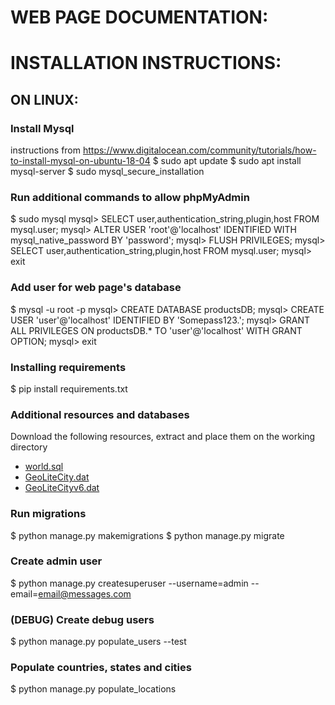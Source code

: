 WEB PAGE DOCUMENTATION:
=======================


# INSTALLATION INSTRUCTIONS:

## ON LINUX:
### Install Mysql
instructions from https://www.digitalocean.com/community/tutorials/how-to-install-mysql-on-ubuntu-18-04
$ sudo apt update
$ sudo apt install mysql-server
$ sudo mysql_secure_installation

### Run additional commands to allow phpMyAdmin
$ sudo mysql
mysql> SELECT user,authentication_string,plugin,host FROM mysql.user;
mysql> ALTER USER 'root'@'localhost' IDENTIFIED WITH mysql_native_password BY 'password';
mysql> FLUSH PRIVILEGES;
mysql> SELECT user,authentication_string,plugin,host FROM mysql.user;
mysql> exit

### Add user for web page's database
$ mysql -u root -p
mysql> CREATE DATABASE productsDB;
mysql> CREATE USER 'user'@'localhost' IDENTIFIED BY 'Somepass123.';
mysql> GRANT ALL PRIVILEGES ON productsDB.* TO 'user'@'localhost' WITH GRANT OPTION;
mysql> exit

### Installing requirements
$ pip install requirements.txt

### Additional resources and databases
Download the following resources, extract and place them on the working directory

* [world.sql](https://github.com/prograhammer/countries-regions-cities)
* [GeoLiteCity.dat](http://geolite.maxmind.com/download/geoip/database/GeoLiteCity.dat.gz)
* [GeoLiteCityv6.dat](http://geolite.maxmind.com/download/geoip/database/GeoLiteCityv6-beta/GeoLiteCityv6.dat.gz)

### Run migrations
$ python manage.py makemigrations
$ python manage.py migrate

### Create admin user
$ python manage.py createsuperuser --username=admin --email=email@messages.com

### (DEBUG) Create debug users
$ python manage.py populate_users --test

### Populate countries, states and cities
$ python manage.py populate_locations
